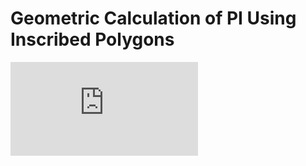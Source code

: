 # Geometric Calculation of PI Using Inscribed Polygons
![Alt text](https://github.com/connor-occhialini/fin1/pi-poly-u.pdf)
